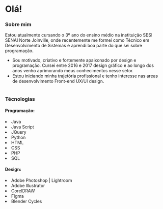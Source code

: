 # Olá!
### Sobre mim
Estou atualmente cursando o 3º ano do ensino médio na instituição SESI SENAI Norte Joinville, onde recentemente me formei como Técnico em Desenvolvimento de Sistemas e aprendi boa parte do que sei sobre programação.

- Sou motivado, criativo e fortemente apaixonado por design e programação. Cursei entre 2016 e 2017 design gráfico e ao longo dos anos venho aprimorando meus conhecimentos 	nesse setor.
- Estou iniciando minha trajetória profissional e tenho interesse nas areas de desenvolvimento Front-end UX/UI design.
#
### Técnologias
#### Programação:
<la>
  <li>Java</li>
  <li>Java Script</li>
  <li>JQuery</li>
  <li>Python</li>
  <li>HTML</li>
  <li>CSS</li>
  <li>PHP</li>
  <li>SQL</li>
</la>

#### Design:
<la>
  <li>Adobe Photoshop | Lightroom</li>
  <li>Adobe Illustrator</li>
  <li>CorelDRAW</li>
  <li>Figma</li>
  <li>Blender Cycles</li>
</la>
